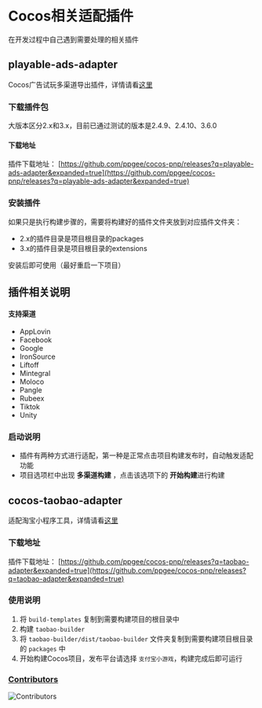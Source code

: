# Cocos相关适配插件

在开发过程中自己遇到需要处理的相关插件

## playable-ads-adapter

Cocos广告试玩多渠道导出插件，详情请看[这里](./packages/playable-ads-adapter/README.md)

### 下载插件包

大版本区分2.x和3.x，目前已通过测试的版本是2.4.9、2.4.10、3.6.0

#### 下载地址

插件下载地址：
[https://github.com/ppgee/cocos-pnp/releases?q=playable-ads-adapter&expanded=true](https://github.com/ppgee/cocos-pnp/releases?q=playable-ads-adapter&expanded=true)

### 安装插件

如果只是执行构建步骤的，需要将构建好的插件文件夹放到对应插件文件夹：

- 2.x的插件目录是项目根目录的packages
- 3.x的插件目录是项目根目录的extensions

安装后即可使用（最好重启一下项目）

## 插件相关说明

#### 支持渠道

- AppLovin
- Facebook
- Google
- IronSource
- Liftoff
- Mintegral
- Moloco
- Pangle
- Rubeex
- Tiktok
- Unity

### 启动说明

- 插件有两种方式进行适配，第一种是正常点击项目构建发布时，自动触发适配功能
- 项目选项栏中出现 **多渠道构建** ，点击该选项下的 **开始构建**进行构建

## cocos-taobao-adapter

适配淘宝小程序工具，详情请看[这里](./packages/cocos-taobao-adapter/README.md)

### 下载地址

插件下载地址：
[https://github.com/ppgee/cocos-pnp/releases?q=taobao-adapter&expanded=true](https://github.com/ppgee/cocos-pnp/releases?q=taobao-adapter&expanded=true)

### 使用说明

1. 将 `build-templates` 复制到需要构建项目的根目录中
2. 构建 `taobao-builder`
3. 将 `taobao-builder/dist/taobao-builder` 文件夹复制到需要构建项目根目录的 `packages` 中
4. 开始构建Cocos项目，发布平台请选择 `支付宝小游戏`，构建完成后即可运行

### [Contributors](https://github.com/ppgee/cocos-pnp/graphs/contributors)

![Contributors](https://github.com/ppgee/cocos-pnp)
